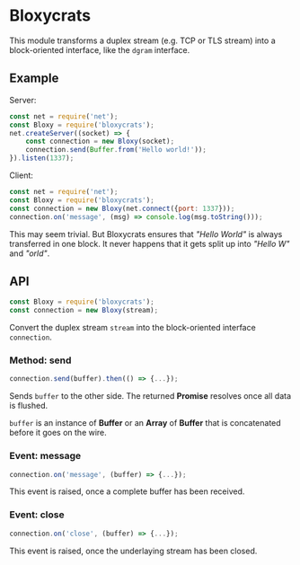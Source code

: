 # Bloxycrats

This module transforms a duplex stream (e.g. TCP or TLS stream) into a block-oriented interface, like the `dgram` interface.

## Example

Server:

```js
const net = require('net');
const Bloxy = require('bloxycrats');
net.createServer((socket) => {
	const connection = new Bloxy(socket);
	connection.send(Buffer.from('Hello world!'));
}).listen(1337);
```

Client:

```js
const net = require('net');
const Bloxy = require('bloxycrats');
const connection = new Bloxy(net.connect({port: 1337}));
connection.on('message', (msg) => console.log(msg.toString()));
```

This may seem trivial. But Bloxycrats ensures that *"Hello World"* is always transferred in one block. It never happens that it gets split up into *"Hello W"* and *"orld"*.


## API

```js
const Bloxy = require('bloxycrats');
const connection = new Bloxy(stream);
```

Convert the duplex stream `stream` into the block-oriented interface `connection`.

### Method: send

```js
connection.send(buffer).then(() => {...});
```

Sends `buffer` to the other side. The returned **Promise** resolves once all data is flushed.

`buffer` is an instance of **Buffer** or an **Array** of **Buffer** that is concatenated before it goes on the wire.

### Event: message

```js
connection.on('message', (buffer) => {...});
```

This event is raised, once a complete buffer has been received.


### Event: close

```js
connection.on('close', (buffer) => {...});
```

This event is raised, once the underlaying stream has been closed.
